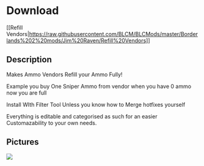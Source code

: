 # Download
[[Refill Vendors|https://raw.githubusercontent.com/BLCM/BLCMods/master/Borderlands%202%20mods/Jim%20Raven/Refill%20Vendors]]

## Description
Makes Ammo Vendors Refill your Ammo Fully!                                                       

Example you buy One Sniper Ammo from vendor when you have 0 ammo now you are full                

Install WIth Filter Tool Unless you know how to Merge hotfixes yourself                          

Everything is editable and categorised as such for an easier Customazability to your own needs.  

## Pictures
![](http://prntscr.com/g4hyl2)